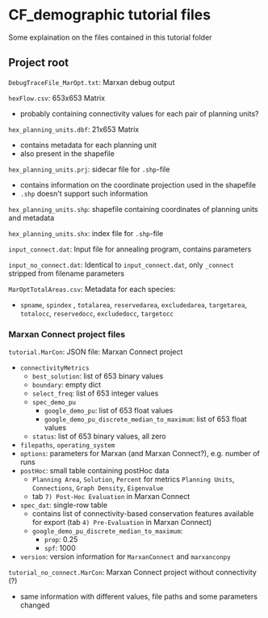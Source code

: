 # CF_demographic tutorial files
Some explaination on the files contained in this tutorial folder

## Project root
`DebugTraceFile_MarOpt.txt`: Marxan debug output

`hexFlow.csv`: 653x653 Matrix
- probably containing connectivity values for each pair of planning units?

`hex_planning_units.dbf`: 21x653 Matrix
- contains metadata for each planning unit
- also present in the shapefile

`hex_planning_units.prj`: sidecar file for `.shp`-file
- contains information on the coordinate projection used in the shapefile
- `.shp` doesn't support such information

`hex_planning_units.shp`: shapefile containing coordinates of planning units and metadata

`hex_planning_units.shx`: index file for `.shp`-file

`input_connect.dat`: Input file for annealing program, contains parameters

`input_no_connect.dat`: Identical to `input_connect.dat`, only `_connect` stripped from filename parameters

`MarOptTotalAreas.csv`: Metadata for each species:
- `spname`, `spindex` , `totalarea`, `reservedarea`, `excludedarea`, `targetarea`, `totalocc`, `reservedocc`, `excludedocc`, `targetocc`

### Marxan Connect project files
`tutorial.MarCon`: JSON file: Marxan Connect project
- `connectivityMetrics`
	- `best_solution`: list of 653 binary values
	- `boundary`: empty dict
	- `select_freq`: list of 653 integer values
	- `spec_demo_pu`
		- `google_demo_pu`: list of 653 float values
		- `google_demo_pu_discrete_median_to_maximum`: list of 653 float values
	- `status`: list of 653 binary values, all zero
- `filepaths`, `operating_system`
- `options`: parameters for Marxan (and Marxan Connect?), e.g. number of runs
- `postHoc`: small table containing postHoc data
	- `Planning Area`, `Solution`, `Percent` for metrics `Planning Units`, `Connections`, `Graph Density`, `Eigenvalue`
	- tab `7) Post-Hoc Evaluation` in Marxan Connect
- `spec_dat`: single-row table
	- contains list of connectivity-based conservation features available for export (tab `4) Pre-Evaluation` in Marxan Connect)
	- `google_demo_pu_discrete_median_to_maximum`:
		- `prop`: 0.25
		- `spf`: 1000
- `version`: version information for `MarxanConnect` and `marxanconpy`

`tutorial_no_connect.MarCon`: Marxan Connect project without connectivity (?)
- same information with different values, file paths and some parameters changed
